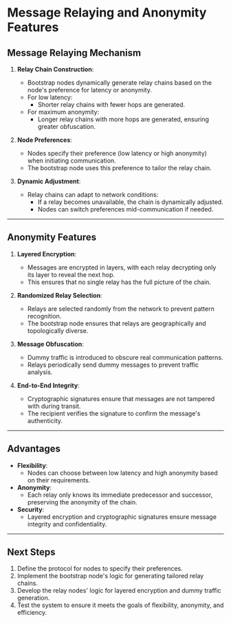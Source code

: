 # Message Relaying and Anonymity Features

## Message Relaying Mechanism

1. **Relay Chain Construction**:
   - Bootstrap nodes dynamically generate relay chains based on the node's preference for latency or anonymity.
   - For low latency:
     - Shorter relay chains with fewer hops are generated.
   - For maximum anonymity:
     - Longer relay chains with more hops are generated, ensuring greater obfuscation.

2. **Node Preferences**:
   - Nodes specify their preference (low latency or high anonymity) when initiating communication.
   - The bootstrap node uses this preference to tailor the relay chain.

3. **Dynamic Adjustment**:
   - Relay chains can adapt to network conditions:
     - If a relay becomes unavailable, the chain is dynamically adjusted.
     - Nodes can switch preferences mid-communication if needed.

---

## Anonymity Features

1. **Layered Encryption**:
   - Messages are encrypted in layers, with each relay decrypting only its layer to reveal the next hop.
   - This ensures that no single relay has the full picture of the chain.

2. **Randomized Relay Selection**:
   - Relays are selected randomly from the network to prevent pattern recognition.
   - The bootstrap node ensures that relays are geographically and topologically diverse.

3. **Message Obfuscation**:
   - Dummy traffic is introduced to obscure real communication patterns.
   - Relays periodically send dummy messages to prevent traffic analysis.

4. **End-to-End Integrity**:
   - Cryptographic signatures ensure that messages are not tampered with during transit.
   - The recipient verifies the signature to confirm the message's authenticity.

---

## Advantages
- **Flexibility**:
  - Nodes can choose between low latency and high anonymity based on their requirements.
- **Anonymity**:
  - Each relay only knows its immediate predecessor and successor, preserving the anonymity of the chain.
- **Security**:
  - Layered encryption and cryptographic signatures ensure message integrity and confidentiality.

---

## Next Steps
1. Define the protocol for nodes to specify their preferences.
2. Implement the bootstrap node's logic for generating tailored relay chains.
3. Develop the relay nodes' logic for layered encryption and dummy traffic generation.
4. Test the system to ensure it meets the goals of flexibility, anonymity, and efficiency.